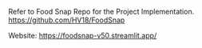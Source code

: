 Refer to Food Snap Repo for the Project Implementation.
https://github.com/HV18/FoodSnap


Website: https://foodsnap-v50.streamlit.app/
